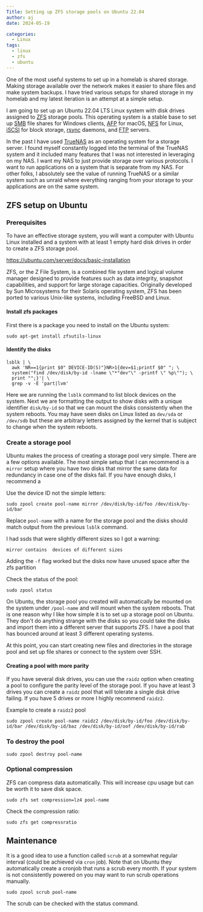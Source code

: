 ```yaml
---
Title: Setting up ZFS storage pools on Ubuntu 22.04
author: aj
date: 2024-05-19

categories:
  - Linux
tags:
  - linux
  - zfs
  - ubuntu
---
```


One of the most useful systems to set up in a homelab is shared storage. Making storage available over the network makes it easier to share files and make system backups. I have tried various setups for shared storage in my homelab and my latest iteration is an attempt at a simple setup.

I am going to set up an Ubuntu 22.04 LTS Linux system with disk drives assigned to [ZFS][1] storage pools. This operating system is a stable base to set up [SMB][2] file shares for Windows clients, [AFP][3] for macOS, [NFS][4] for Linux, [iSCSI][5] for block storage, [rsync][6] daemons, and [FTP][7] servers.

In the past I have used [TrueNAS][8] as an operating system for a storage server. I found myself constantly logged into the terminal of the TrueNAS system and it included many features that I was not interested in leveraging on my NAS. I want my NAS to just provide storage over various protocols. I want to run applications on a system that is separate from my NAS. For other folks, I absolutely see the value of running TrueNAS or a similar system such as unraid where everything ranging from your storage to your applications are on the same system.

## ZFS setup on Ubuntu

### Prerequisites

To have an effective storage system, you will want a computer with Ubuntu Linux installed and a system with at least 1 empty hard disk drives in order to create a ZFS storage pool.

<https://ubuntu.com/server/docs/basic-installation>

ZFS, or the Z File System, is a combined file system and logical volume manager designed to provide features such as data integrity, snapshot capabilities, and support for large storage capacities. Originally developed by Sun Microsystems for their Solaris operating system, ZFS has been ported to various Unix-like systems, including FreeBSD and Linux.

#### Install zfs packages

First there is a package you need to install on the Ubuntu system:

```shell
sudo apt-get install zfsutils-linux
```

#### Identify the disks

```shell
lsblk | \
  awk 'NR==1{print $0" DEVICE-ID(S)"}NR>1{dev=$1;printf $0" "; \
  system("find /dev/disk/by-id -lname \"*"dev"\" -printf \" %p\""); \
  print "";}'| \
  grep -v -E 'part|lvm'
```

Here we are running the `lsblk` command to list block devices on the system. Next we are formatting the output to show disks with a unique identifier `disk/by-id` so that we can mount the disks consistently when the system reboots. You may have seen disks on Linux listed as `dev/sda` or `/dev/sdb` but these are arbitrary letters assigned by the kernel that is subject to change when the system reboots.

### Create a storage pool

Ubuntu makes the process of creating a storage pool very simple. There are a few options available. The most simple setup that I can recommend is a `mirror` setup where you have two disks that mirror the same data for redundancy in case one of the disks fail. If you have enough disks, I recommend a 

Use the device ID not the simple letters:

```shell
sudo zpool create pool-name mirror /dev/disk/by-id/foo /dev/disk/by-id/bar
```

Replace `pool-name` with a name for the storage pool and the disks should match output from the previous `lsblk` command.

I had ssds that were slightly different sizes so I got a warning:

```
mirror contains  devices of different sizes
```

Adding the `-f` flag worked but the disks now have unused space after the zfs partition

Check the status of the pool:

```shell
sudo zpool status
```

On Ubuntu, the storage pool you created will automatically be mounted on the system under `/pool-name` and will mount when the system reboots. That is one reason why I like how simple it is to set up a storage pool on Ubuntu. They don't do anything strange with the disks so you could take the disks and import them into a different server that supports ZFS. I have a pool that has bounced around at least 3 different operating systems.

At this point, you can start creating new files and directories in the storage pool and set up file shares or connect to the system over SSH.

#### Creating a pool with more parity

If you have several disk drives, you can use the `raidz` option when creating a pool to configure the parity level of the storage pool. If you have at least 3 drives you can create a `raidz` pool that will tolerate a single disk drive failing. If you have 5 drives or more I highly recommend `raidz2`.

Example to create a `raidz2` pool

```shell
sudo zpool create pool-name raidz2 /dev/disk/by-id/foo /dev/disk/by-id/bar /dev/disk/by-id/baz /dev/disk/by-id/oof /dev/disk/by-id/rab
```

### To destroy the pool

```shell
sudo zpool destroy pool-name
```

### Optional compression

ZFS can compress data automatically. This will increase cpu usage but can be worth it to save disk space.

```shell
sudo zfs set compression=lz4 pool-name
```

Check the compression ratio:

```shell
sudo zfs get compressratio
```
## Maintenance

It is a good idea to use a function called `scrub` at a somewhat regular interval (could be achieved via `cron` job). Note that on Ubuntu they automatically create a cronjob that runs a scrub every month. If your system is not consistently powered on you may want to run scrub operations manually.

```shell
sudo zpool scrub pool-name
```

The scrub can be checked with the status command.



 [1]: https://openzfs.org/wiki/Main_Page
 [2]: https://en.wikipedia.org/wiki/Server_Message_Block
 [3]: https://en.wikipedia.org/wiki/Apple_Filing_Protocol
 [4]: https://en.wikipedia.org/wiki/Network_File_System_(protocol)
 [5]: https://en.wikipedia.org/wiki/Internet_SCSI
 [6]: https://linux.die.net/man/5/rsyncd.conf
 [7]: https://en.wikipedia.org/wiki/File_Transfer_Protocol
 [8]: /posts/truenas/